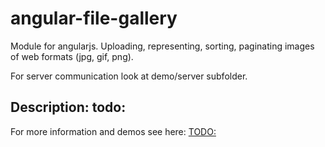 # angular-file-gallery

Module for angularjs. 
Uploading, representing, sorting, paginating images of web formats (jpg, gif, png).

For server communication look at demo/server subfolder.

## Description: todo:

For more information and demos see here: [TODO:](https://)
